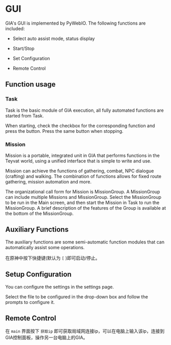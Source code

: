# GUI

GIA's GUI is implemented by PyWebIO. The following functions are included:

- Select auto assist mode, status display

- Start/Stop

- Set Configuration

- Remote Control

## Function usage

### Task

Task is the basic module of GIA execution, all fully automated functions are started from Task.

When starting, check the checkbox for the corresponding function and press the button. Press the same button when stopping.

### Mission

Mission is a portable, integrated unit in GIA that performs functions in the Teyvat world, using a unified interface that is simple to write and use.

Mission can achieve the functions of gathering, combat, NPC dialogue (crafting) and walking. The combination of functions allows for fixed route gathering, mission automation and more.

The organizational call form for Mission is MissionGroup. A MissionGroup can include multiple Missions and MissionGroup. Select the MissionGroup to be run in the Main screen, and then start the Mission in Task to run the MissionGroup. A brief description of the features of the Group is available at the bottom of the MissionGroup.

## Auxiliary Functions

The auxiliary functions are some semi-automatic function modules that can automatically assist some operations.

在原神中按下快捷键(默认为 `[` )即可启动/停止。

## Setup Configuration

You can configure the settings in the settings page.

Select the file to be configured in the drop-down box and follow the prompts to configure it.

## Remote Control

在 `main` 界面按下 `获取ip` 即可获取局域网连接ip，可以在电脑上输入该ip，连接到GIA控制面板，操作另一台电脑上的GIA。

